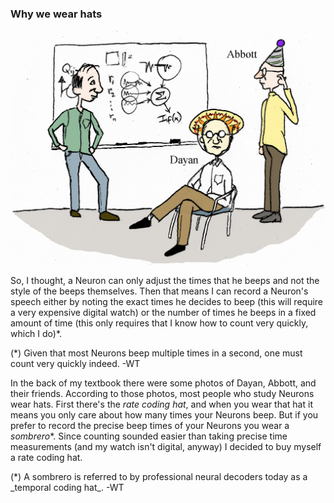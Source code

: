 ### Why we wear hats

<img id="im-6" src="images/6.jpeg">

So, I thought, a Neuron can only adjust the times that he beeps and not the style of the beeps themselves. Then that means I can record a Neuron's speech either by noting the exact times he decides to beep (this will require a very expensive digital watch) or the number of times he beeps in a fixed amount of time (this only requires that I know how to count very quickly, which I do)*.

<p class="ed-note">
(*) Given that most Neurons beep multiple times in a second, one must count very quickly indeed. -WT
</p>

In the back of my textbook there were some photos of Dayan, Abbott, and their friends. According to those photos, most people who study Neurons wear hats. First there's the _rate coding hat_, and when you wear that hat it means you only care about how many times your Neurons beep. But if you prefer to record the precise beep times of your Neurons you wear a _sombrero_*. Since counting sounded easier than taking precise time measurements (and my watch isn't digital, anyway) I decided to buy myself a rate coding hat.

<p class="ed-note">
(*) A sombrero is referred to by professional neural decoders today as a _temporal coding hat_. -WT
</p>

